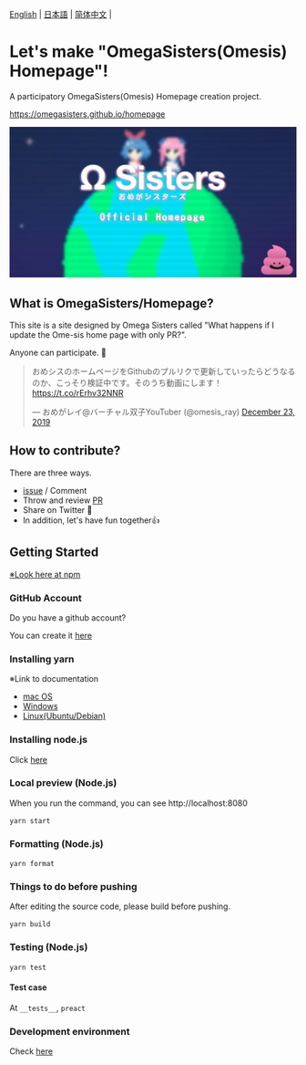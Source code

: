 [English](README.en.md) | [日本語](README.md) | [简体中文](README.zh_hans.md) |

# Let's make "OmegaSisters(Omesis) Homepage"!

A participatory OmegaSisters(Omesis) Homepage creation project.

https://omegasisters.github.io/homepage

[![](assets/images/ogp.png)](https://omegasisters.github.io/homepage)

## What is OmegaSisters/Homepage?

This site is a site designed by Omega Sisters called "What happens if I update the Ome-sis home page with only PR?".

Anyone can participate. 👏

<blockquote class="twitter-tweet"><p lang="ja" dir="ltr">おめシスのホームページをGithubのプルリクで更新していったらどうなるのか、こっそり検証中です。そのうち動画にします！<a href="https://t.co/rErhv32NNR">https://t.co/rErhv32NNR</a></p>&mdash; おめがレイ@バーチャル双子YouTuber (@omesis_ray) <a href="https://twitter.com/omesis_ray/status/1209057136992387072?ref_src=twsrc%5Etfw">December 23, 2019</a></blockquote>

## How to contribute?

There are three ways.

- [issue](https://github.com/omegasisters/homepage/issues) / Comment
- Throw and review [PR](https://github.com/omegasisters/homepage/pulls)
- Share on Twitter 🎉
- In addition, let's have fun together👍

## Getting Started

[※Look here at npm](documents/environment/npm.md)

### GitHub Account

Do you have a github account?

You can create it [here](https://github.com/)

### Installing yarn

※Link to documentation

- [mac OS](https://yarnpkg.com/lang/ja/docs/install/#mac-stable)
- [Windows](https://yarnpkg.com/lang/ja/docs/install/#windows-stable)
- [Linux(Ubuntu/Debian)](https://yarnpkg.com/lang/ja/docs/install/#debian-stable)

### Installing node.js

Click [here](https://nodejs.org/ja/download/)

### Local preview (Node.js)

When you run the command, you can see http://localhost:8080

```
yarn start
```

### Formatting (Node.js)

```
yarn format
```

### Things to do before pushing

After editing the source code, please build before pushing.

```
yarn build
```

### Testing (Node.js)

```
yarn test
```

#### Test case

At `__tests__`, `preact`

### Development environment

Check [here](./documents/environment/README.md)
